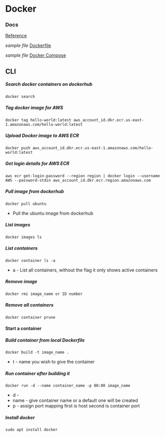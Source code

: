 # Docker

### Docs

[Reference](https://docs.docker.com/engine/reference/run/)

_sample file_
[Dockerfile](Dockerfile)

_sample file_
[Docker Compose](docker-compose.yaml)

## CLI

##### Search docker containers on dockerhub

    docker search

##### Tag docker image for AWS

    docker tag hello-world:latest aws_account_id.dkr.ecr.us-east-1.amazonaws.com/hello-world:latest

##### Upload Docker image to AWS ECR

    docker push aws_account_id.dkr.ecr.us-east-1.amazonaws.com/hello-world:latest

##### Get login details for AWS ECR

    aws ecr get-login-password --region region | docker login --username AWS --password-stdin aws_account_id.dkr.ecr.region.amazonaws.com

##### Pull image from dockerhub

    docker pull ubuntu

- Pull the ubuntu image from dockerhub

##### List images

    docker images ls

##### List containers

    docker container ls -a

- a - List all containers, without the flag it only shows active containers

##### Remove image

    docker rmi image_name or ID number

##### Remove all containers

    docker container prune

#### Start a container

##### Build container from local Dockerfile

    docker build -t image_name .

- t - name you wish to give the container

##### Run container after building it

    docker run -d --name container_name -p 80:80 image_name

- d -
- name - give container name or a default one will be created
- p - assign port mapping first is host second is container port

##### Install docker

    sudo apt install docker
